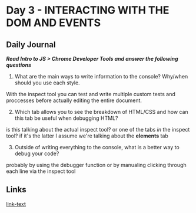 # Day 3 - INTERACTING WITH THE DOM AND EVENTS


## Daily Journal 
***Read Intro to JS > Chrome Developer Tools and answer the following questions***

1. What are the main ways to write information to the console? Why/when should you use each style.

With the inspect tool you can test and write multiple custom tests and proccesses before actually editing the entire document.

2. Which tab allows you to see the breakdown of HTML/CSS and how can this tab be useful when debugging HTML?

is this talking about the actual inspect tool? or one of the tabs *in* the inspect tool? if it's the latter I assume we're talking about the **elements** tab

3. Outside of writing everything to the console, what is a better way to debug your code?

probably by using the debugger function or by manualing clicking through each line via the inspect tool


## Links
<!--some comment-->
[link-text](https://paytonmacdonald.github.io/day3-rock-paper-scissors/)